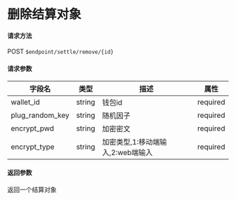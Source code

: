 # 删除结算对象


#### 请求方法

POST `$endpoint/settle/remove/{id}`

#### 请求参数

| 字段名         | 类型        | 描述                                                         | 属性          |
| -------------- | ----------- | ------------------------------------------------------------ | ------------- |
| wallet_id      | string    | 钱包id| required|
| plug_random_key | string | 随机因子 | required |
| encrypt_pwd   | string  | 加密密文                         | required |
| encrypt_type | string | 加密类型,1:移动端输入,2:web端输入 | required |

#### 返回参数

返回一个结算对象
